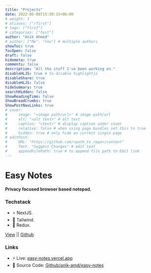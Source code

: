 ```yaml
---
title: "Projects"
date: 2022-05-08T15:50:15+06:00
# weight: 1
# aliases: ["/first"]
# tags: ["first"]
# categories: ["test"]
author: "Anik Ahmed"
# author: ["Me", "You"] # multiple authors
showToc: true
TocOpen: false
draft: false
hidemeta: true
comments: false
description: "All the stuff I've been working on."
disableHLJS: true # to disable highlightjs
disableShare: true
disableHLJS: false
hideSummary: true
searchHidden: false
ShowReadingTime: false
ShowBreadCrumbs: true
ShowPostNavLinks: true
# cover:
#     image: "<image path/url>" # image path/url
#     alt: "<alt text>" # alt text
#     caption: "<text>" # display caption under cover
#     relative: false # when using page bundles set this to true
#     hidden: true # only hide on current single page
# editPost:
#     URL: "https://github.com/<path_to_repo>/content"
#     Text: "Suggest Changes" # edit text
#     appendFilePath: true # to append file path to Edit link
---
```


# Easy Notes

**Privacy focused browser based notepad.**

### Techstack

- ⭐ NextJS.
- 🎨 Tailwind.
- 💪 Redux.

[View](https://easy-notes.vercel.app) || [Github](https://github.com/anik-amd/easy-notes)

### Links

- ⚡ Live: [easy-notes.vercel.app](https://easy-notes.vercel.app)
- 📄 Source Code: [Github/anik-amd/easy-notes](https://github.com/anik-amd/easy-notes)
